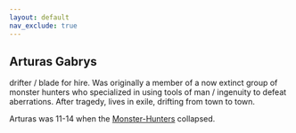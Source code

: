 ```yaml
---
layout: default
nav_exclude: true
---
```

## Arturas Gabrys
drifter / blade for hire. Was originally a member of a now extinct group of monster hunters who specialized in using tools of man / ingenuity to defeat aberrations. After tragedy, lives in exile, drifting from town to town. 

Arturas was 11-14 when the [Monster-Hunters](Monster-Hunters) collapsed.